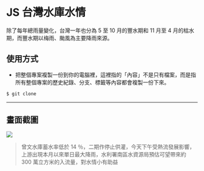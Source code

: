 # JS 台灣水庫水情

除了每年總雨量變化，台灣一年也分為 5 至 10 月的豐水期和 11 月至 4 月的枯水期，而豐水期以梅雨、颱風為主要降雨來源。

## 使用方式
- 把整個專案複製一份到你的電腦裡，這裡指的「內容」不是只有檔案，而是指所有整個專案的歷史紀錄、分支、標籤等內容都會複製一份下來。
```sh
$ git clone
```

----

## 畫面截圖
![](https://i.imgur.com/hS9IDWU.png)
> 曾文水庫蓄水率低於 14 ％，二期作停止供灌，今天下午受熱流發展影響，上游出現本月以來單日最大降雨，水利署南區水資源局預估可望帶來約 300 萬立方米的入流量，對水情小有助益